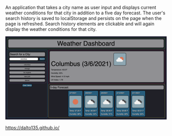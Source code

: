 An application that takes a city name as user input and displays current weather conditions for that city in addition to a five day forecast. The user's search history is saved to localStorage and persists on the page when the page is refreshed. Search history elements are clickable and will again display the weather conditions for that city.

![Screenshot](https://github.com/dalto135/06-Homework/blob/master/Screen%20Shot%202021-03-06%20at%202.46.36%20PM.png)

https://dalto135.github.io/